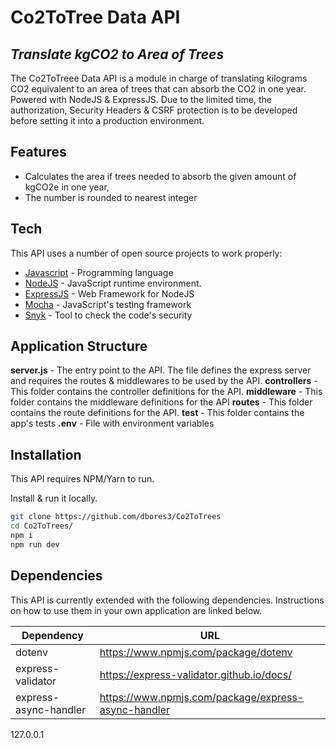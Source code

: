 # Co2ToTree Data API
## _Translate kgCO2 to Area of Trees_


The Co2ToTreee Data API is a module in charge of translating kilograms CO2 equivalent to an area of trees that can absorb the CO2 in one year. Powered with NodeJS & ExpressJS. Due to the limited time, the authorization, Security Headers & CSRF protection is to be developed before setting it into a production environment.

## Features

- Calculates the area if trees needed to absorb the given amount of kgCO2e in one year,
- The number is rounded to nearest integer

## Tech

This API uses a number of open source projects to work properly:

- [Javascript](https://www.javascript.com/) - Programming language
- [NodeJS](https://nodejs.org/en/) - JavaScript runtime environment.
- [ExpressJS](https://expressjs.com/) - Web Framework for NodeJS
- [Mocha](https://mochajs.org/) - JavaScript's testing framework
- [Snyk](https://snyk.io/) - Tool to check the code's security

## Application Structure
__server.js__ - The entry point to the API. The file defines the express server and requires the routes & middlewares to be used by the API.
__controllers__ - This folder contains the controller definitions for the API.
__middleware__ - This folder contains the middleware definitions for the API
__routes__ - This folder contains the route definitions for the API.
__test__ - This folder contains the app's tests
__.env__ - File with environment variables
## Installation

This API requires NPM/Yarn to run.

Install & run it locally.

```sh
git clone https://github.com/dbores3/Co2ToTrees
cd Co2ToTrees/
npm i
npm run dev
```

## Dependencies

This API is currently extended with the following dependencies.
Instructions on how to use them in your own application are linked below.

| Dependency | URL |
| ------ | ------ |
| dotenv | https://www.npmjs.com/package/dotenv |
| express-validator | https://express-validator.github.io/docs/ |
| express-async-handler | https://www.npmjs.com/package/express-async-handler |

127.0.0.1
```
